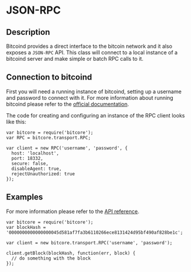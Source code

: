 # JSON-RPC

## Description

Bitcoind provides a direct interface to the bitcoin network and it also exposes a `JSON-RPC` API. This class will connect to a local instance of a bitcoind server and make simple or batch RPC calls to it.

## Connection to bitcoind

First you will need a running instance of bitcoind, setting up a username and password to connect with it. For more information about running bitcoind please refer to the [official documentation](https://en.bitcoin.it/wiki/Running_Bitcoin).

The code for creating and configuring an instance of the RPC client looks like this:

```
var bitcore = require('bitcore');
var RPC = bitcore.transport.RPC;

var client = new RPC('username', 'password', {
  host: 'localhost',
  port: 18332,
  secure: false,
  disableAgent: true,
  rejectUnauthorized: true
});
```


## Examples

For more information please refer to the [API reference](https://en.bitcoin.it/wiki/API_reference_%28JSON-RPC%29).

```
var bitcore = require('bitcore');
var blockHash = '0000000000000000045d581af7fa3b6110266ece8131424d95bf490af828be1c';

var client = new bitcore.transport.RPC('username', 'password');

client.getBlock(blockHash, function(err, block) {
  // do something with the block
});

```
